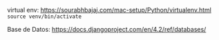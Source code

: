 virtual env: https://sourabhbajaj.com/mac-setup/Python/virtualenv.html  
`source venv/bin/activate`

Base de Datos: https://docs.djangoproject.com/en/4.2/ref/databases/